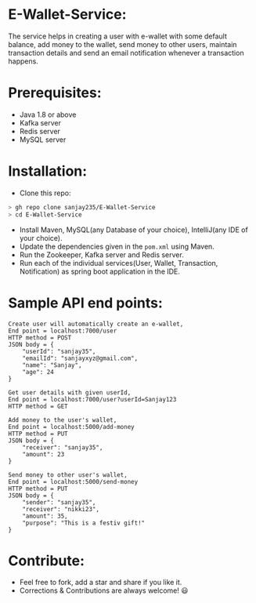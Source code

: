 # E-Wallet-Service:
The service helps in creating a user with e-wallet with some default balance, add money to the wallet, send money to other users, maintain transaction details and send an email notification whenever a transaction happens.

# Prerequisites:
- Java 1.8 or above
- Kafka server
- Redis server
- MySQL server

# Installation:
- Clone this repo:
```bash
> gh repo clone sanjay235/E-Wallet-Service
> cd E-Wallet-Service
```
- Install Maven, MySQL(any Database of your choice), IntelliJ(any IDE of your choice).
- Update the dependencies given in the `pom.xml` using Maven.
- Run the Zookeeper, Kafka server and Redis server.
- Run each of the individual services(User, Wallet, Transaction, Notification) as spring boot application in the IDE.

# Sample API end points:
```
Create user will automatically create an e-wallet,
End point = localhost:7000/user
HTTP method = POST
JSON body = {
    "userId": "sanjay35",
    "emailId": "sanjayxyz@gmail.com",
    "name": "Sanjay",
    "age": 24
}
```
```
Get user details with given userId,
End point = localhost:7000/user?userId=Sanjay123
HTTP method = GET
```
```
Add money to the user's wallet,
End point = localhost:5000/add-money
HTTP method = PUT
JSON body = {
    "receiver": "sanjay35",
    "amount": 23
}
```
```
Send money to other user's wallet,
End point = localhost:5000/send-money
HTTP method = PUT
JSON body = {
    "sender": "sanjay35",
    "receiver": "nikki23",
    "amount": 35,
    "purpose": "This is a festiv gift!"
}
```

# Contribute:
* Feel free to fork, add a star and share if you like it.
* Corrections & Contributions are always welcome! 😃
